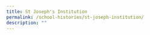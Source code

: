 ```yaml
---
title: St Joseph's Institution
permalink: /school-histories/st-joseph-institution/
description: ""
---
```

